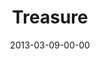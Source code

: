 ---
layout: message
category: message
series: "ROI"
title: "Treasure "
date: 2013-03-09-00-00
message_id: 771
audio: "http://s3.amazonaws.com/crossroads-media/media/legacy/mp3/roi_01.mp3"
audio-duration: "50:40"
program: "http://s3.amazonaws.com/crossroads-media/media/legacy/documents/03_09-10_13Program_LO.pdf"
description: "Brian Tome talks about what it means to get a good return."
video: "https://s3.amazonaws.com/crossroadsvideomessages/roi_01.mp4"
video-duration: "50:46"
video-image: "http://s3.amazonaws.com/crossroads-media/images/legacy/content/roi_01_still.jpg"
flag: "N"
---